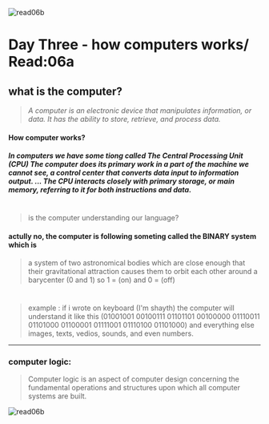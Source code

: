 ![read06b](https://mesitename.neocities.org/cool.jpg)

# Day Three - how computers works/ Read:06a


## what is the computer?
>*A computer is an electronic device that manipulates information, or data. It has the ability to store, retrieve, and process data.*
#### How computer works?
##### In computers we have some tiong called The Central Processing Unit (CPU) The computer does its primary work in a part of the machine we cannot see, a control center that converts data input to information output. ... The CPU interacts closely with primary storage, or main memory, referring to it for both instructions and data.
#
> is the computer understanding our language?
#### actully no, the computer is following someting called the BINARY system which is 
>a system of two astronomical bodies which are close enough that their gravitational attraction causes them to orbit each other around a barycenter (0 and 1) so 1 = (on) and 0 = (off)
#


>example :
if i wrote on keyboard (I'm shayth) the computer will understand it like this (01001001 00100111 01101101 00100000 01110011 01101000 01100001 01111001 01110100 01101000) and everything else images, texts, vedios, sounds, and even numbers.
---

### computer logic:
> Computer logic is an aspect of computer design concerning the fundamental operations and structures upon which all computer systems are built.

![read06b](https://spinningnumbers.org/i/logic11.svg)






 


 

